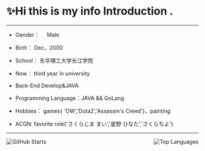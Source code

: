 # ✨Hi this is my info Introduction .

<!--
**9AM751/9AM751** is a ✨ _special_ ✨ repository because its `README.md` (this file) appears on your GitHub profile.

Here are some ideas to get you started:

- 🔭 I’m currently working on ...
- 🌱 I’m currently learning ...
- 👯 I’m looking to collaborate on ...
- 🤔 I’m looking for help with ...
- 💬 Ask me about ...
- 📫 How to reach me: ...
- 😄 Pronouns: ...
- ⚡ Fun fact: ...
-->
--------

- Gender：     Male

- Birth：           Dec，2000

- School：          东华理工大学长江学院

- Now：             third year in university  

- Back-End Develop&JAVA

- Programming Language：JAVA && GoLang

- Hobbies：         games{ 'OW','Dota2','Assassin's Creed'}，painting

- ACGN:             favorite role{'さくらじま まい','星野 ひなた','さくらちよ'}
-----------

<img src="https://github-readme-stats.vercel.app/api?username=9AM751&show_icons=true&theme=radical&count_private=true&hide_title=true&hide_border=true&include_all_commits=true" alt="GitHub Starts"/>  <img align="right" src="https://github-readme-stats.vercel.app/api/top-langs/?username=9AM751&hide=pascal,html,CSS" alt="Top Languages"/>
